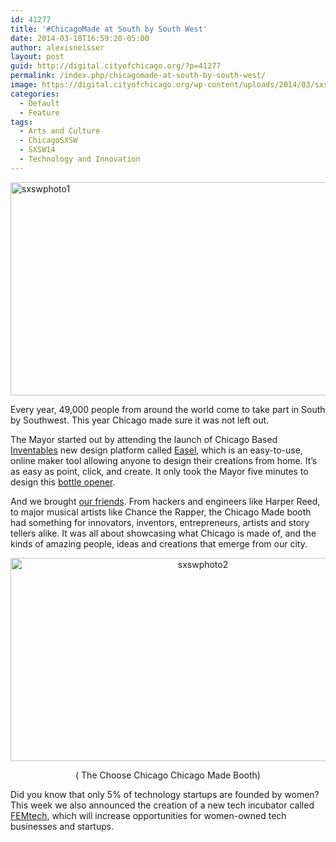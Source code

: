 ```yaml
---
id: 41277
title: '#ChicagoMade at South by South West'
date: 2014-03-18T16:59:20-05:00
author: alexisneisser
layout: post
guid: http://digital.cityofchicago.org/?p=41277
permalink: /index.php/chicagomade-at-south-by-south-west/
image: https://digital.cityofchicago.org/wp-content/uploads/2014/03/sxswphoto1.png
categories:
  - Default
  - Feature
tags:
  - Arts and Culture
  - ChicagoSXSW
  - SXSW14
  - Technology and Innovation
---
```

[<img loading="lazy" class="alignnone  wp-image-41361" alt="sxswphoto1" src="http://digital.cityofchicago.org/wp-content/uploads/2014/03/sxswphoto1.png" width="825" height="341" srcset="https://digital.cityofchicago.org/wp-content/uploads/2014/03/sxswphoto1.png 1031w, https://digital.cityofchicago.org/wp-content/uploads/2014/03/sxswphoto1-300x123.png 300w, https://digital.cityofchicago.org/wp-content/uploads/2014/03/sxswphoto1-1024x423.png 1024w" sizes="(max-width: 825px) 100vw, 825px" />](http://digital.cityofchicago.org/wp-content/uploads/2014/03/sxswphoto1.png)

Every year, 49,000 people from around the world come to take part in South by Southwest. This year Chicago made sure it was not left out.

The Mayor started out by attending the launch of Chicago Based [Inventables](https://www.inventables.com/) new design platform called [Easel](http://www.easel.com/), which is an easy-to-use, online maker tool allowing anyone to design their creations from home. It’s as easy as point, click, and create. It only took the Mayor five minutes to design this [bottle opener](https://twitter.com/zkaplan/status/443419698646880257/photo/1).

And we brought [our friends](http://www.chicagomade.us/makers). From hackers and engineers like Harper Reed, to major musical artists like Chance the Rapper, the Chicago Made booth had something for innovators, inventors, entrepreneurs, artists and story tellers alike. It was all about showcasing what Chicago is made of, and the kinds of amazing people, ideas and creations that emerge from our city.

<p align="center">
  <a href="http://digital.cityofchicago.org/wp-content/uploads/2014/03/sxswphoto2.jpg"><img loading="lazy" class="alignnone size-full wp-image-41362" alt="sxswphoto2" src="http://digital.cityofchicago.org/wp-content/uploads/2014/03/sxswphoto2.jpg" width="600" height="325" srcset="https://digital.cityofchicago.org/wp-content/uploads/2014/03/sxswphoto2.jpg 600w, https://digital.cityofchicago.org/wp-content/uploads/2014/03/sxswphoto2-300x162.jpg 300w" sizes="(max-width: 600px) 100vw, 600px" /></a>
</p>

<p align="center">
  ( The Choose Chicago Chicago Made Booth)
</p>

Did you know that only 5% of technology startups are founded by women?  This week we also announced the creation of a new tech incubator called [FEMtech](http://www.1871.com/1871-makes-commitment-to-support-women-led-startups-with-new-femtech-incubator/), which will increase opportunities for women-owned tech businesses and startups.